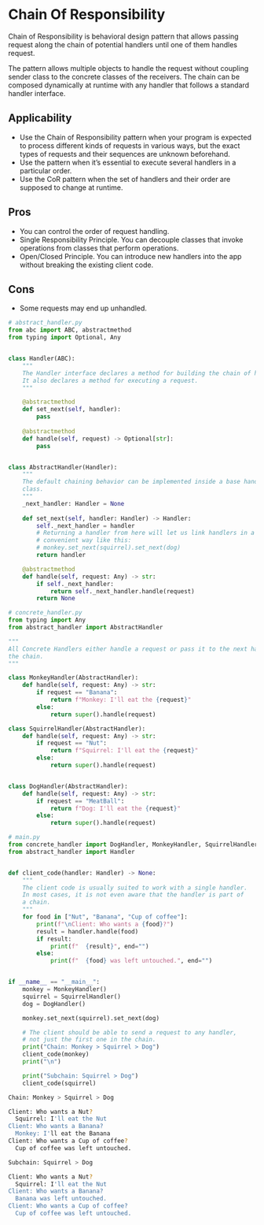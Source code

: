 # Chain Of Responsibility
Chain of Responsibility is behavioral design pattern that allows passing request along the chain of potential handlers until one of them handles request.

The pattern allows multiple objects to handle the request without coupling sender class to the concrete classes of the receivers. The chain can be composed dynamically at runtime with any handler that follows a standard handler interface.

## Applicability
- Use the Chain of Responsibility pattern when your program is expected to process different kinds of requests in various ways, but the exact types of requests and their sequences are unknown beforehand.
- Use the pattern when it’s essential to execute several handlers in a particular order.
- Use the CoR pattern when the set of handlers and their order are supposed to change at runtime.

## Pros
- You can control the order of request handling.
- Single Responsibility Principle. You can decouple classes that invoke operations from classes that perform operations.
- Open/Closed Principle. You can introduce new handlers into the app without breaking the existing client code.
## Cons
- Some requests may end up unhandled.

```python
# abstract_handler.py
from abc import ABC, abstractmethod
from typing import Optional, Any


class Handler(ABC):
	"""
	The Handler interface declares a method for building the chain of handlers.
	It also declares a method for executing a request.
	"""

	@abstractmethod
	def set_next(self, handler):
		pass
	
	@abstractmethod
	def handle(self, request) -> Optional[str]:
		pass


class AbstractHandler(Handler):
	"""
	The default chaining behavior can be implemented inside a base handler
	class.
	"""
	_next_handler: Handler = None
	
	def set_next(self, handler: Handler) -> Handler:
		self._next_handler = handler
		# Returning a handler from here will let us link handlers in a
		# convenient way like this:
		# monkey.set_next(squirrel).set_next(dog)
		return handler

	@abstractmethod
	def handle(self, request: Any) -> str:
		if self._next_handler:
			return self._next_handler.handle(request)
		return None

# concrete_handler.py
from typing import Any
from abstract_handler import AbstractHandler

"""
All Concrete Handlers either handle a request or pass it to the next handler in
the chain.
"""

class MonkeyHandler(AbstractHandler):
	def handle(self, request: Any) -> str:
		if request == "Banana":
			return f"Monkey: I'll eat the {request}"
		else:
			return super().handle(request)

class SquirrelHandler(AbstractHandler):
    def handle(self, request: Any) -> str:
        if request == "Nut":
            return f"Squirrel: I'll eat the {request}"
        else:
            return super().handle(request)


class DogHandler(AbstractHandler):
    def handle(self, request: Any) -> str:
        if request == "MeatBall":
            return f"Dog: I'll eat the {request}"
        else:
            return super().handle(request)

# main.py
from concrete_handler import DogHandler, MonkeyHandler, SquirrelHandler
from abstract_handler import Handler


def client_code(handler: Handler) -> None:
	"""
	The client code is usually suited to work with a single handler. 
	In most cases, it is not even aware that the handler is part of 
	a chain.
	"""
	for food in ["Nut", "Banana", "Cup of coffee"]:
		print(f"\nClient: Who wants a {food}?")
		result = handler.handle(food)
		if result:
			print(f"  {result}", end="")
		else:
			print(f"  {food} was left untouched.", end="")


if __name__ == "__main__":
	monkey = MonkeyHandler()
	squirrel = SquirrelHandler()
	dog = DogHandler()

	monkey.set_next(squirrel).set_next(dog)

	# The client should be able to send a request to any handler, 
	# not just the first one in the chain.
	print("Chain: Monkey > Squirrel > Dog")
	client_code(monkey)
	print("\n")

	print("Subchain: Squirrel > Dog")
	client_code(squirrel)
```
```bash
Chain: Monkey > Squirrel > Dog

Client: Who wants a Nut?
  Squirrel: I'll eat the Nut
Client: Who wants a Banana?
  Monkey: I'll eat the Banana
Client: Who wants a Cup of coffee?
  Cup of coffee was left untouched.

Subchain: Squirrel > Dog

Client: Who wants a Nut?
  Squirrel: I'll eat the Nut
Client: Who wants a Banana?
  Banana was left untouched.
Client: Who wants a Cup of coffee?
  Cup of coffee was left untouched. 
```
